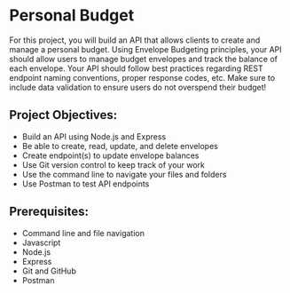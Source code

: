 # Personal Budget

For this project, you will build an API that allows clients to create and manage a personal budget. Using Envelope Budgeting principles, your API should allow users to manage budget envelopes and track the balance of each envelope. Your API should follow best practices regarding REST endpoint naming conventions, proper response codes, etc. Make sure to include data validation to ensure users do not overspend their budget!

## Project Objectives:

- Build an API using Node.js and Express
- Be able to create, read, update, and delete envelopes
- Create endpoint(s) to update envelope balances
- Use Git version control to keep track of your work
- Use the command line to navigate your files and folders
- Use Postman to test API endpoints

## Prerequisites:

- Command line and file navigation
- Javascript
- Node.js
- Express
- Git and GitHub
- Postman